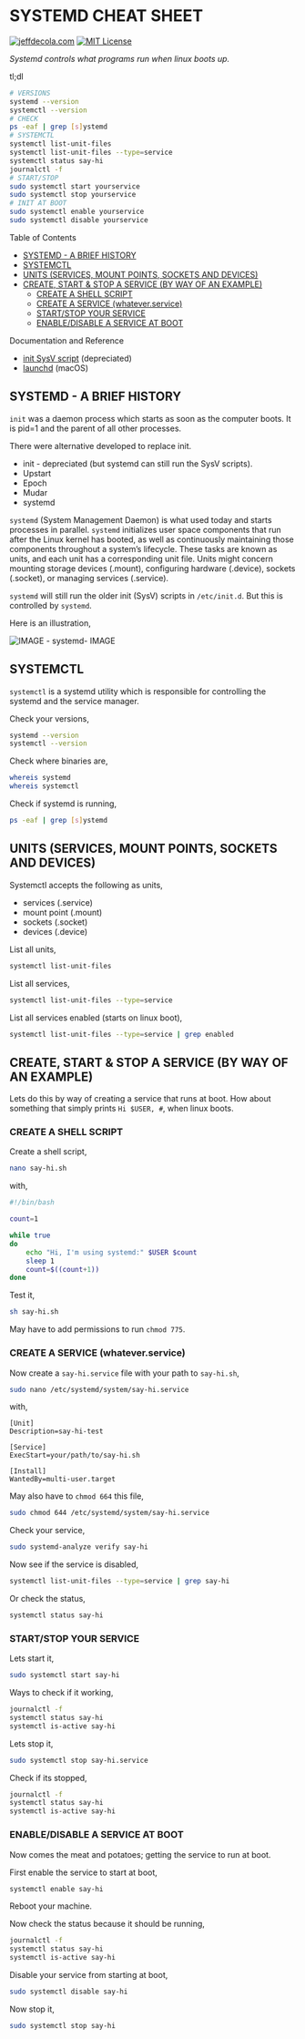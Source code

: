 # SYSTEMD CHEAT SHEET

[![jeffdecola.com](https://img.shields.io/badge/website-jeffdecola.com-blue)](https://jeffdecola.com)
[![MIT License](https://img.shields.io/:license-mit-blue.svg)](https://jeffdecola.mit-license.org)

_Systemd controls what programs run when linux boots up._

tl;dl

```bash
# VERSIONS
systemd --version
systemctl --version
# CHECK
ps -eaf | grep [s]ystemd
# SYSTEMCTL
systemctl list-unit-files
systemctl list-unit-files --type=service
systemctl status say-hi
journalctl -f
# START/STOP
sudo systemctl start yourservice
sudo systemctl stop yourservice
# INIT AT BOOT
sudo systemctl enable yourservice
sudo systemctl disable yourservice
```

Table of Contents

* [SYSTEMD - A BRIEF HISTORY](https://github.com/JeffDeCola/my-cheat-sheets/tree/master/software/development/operating-systems/linux/services/systemd-cheat-sheet#systemd---a-brief-history)
* [SYSTEMCTL](https://github.com/JeffDeCola/my-cheat-sheets/tree/master/software/development/operating-systems/linux/services/systemd-cheat-sheet#systemctl)
* [UNITS (SERVICES, MOUNT POINTS, SOCKETS AND DEVICES)](https://github.com/JeffDeCola/my-cheat-sheets/tree/master/software/development/operating-systems/linux/services/systemd-cheat-sheet#units-services-mount-points-sockets-and-devices)
* [CREATE, START & STOP A SERVICE (BY WAY OF AN EXAMPLE)](https://github.com/JeffDeCola/my-cheat-sheets/tree/master/software/development/operating-systems/linux/services/systemd-cheat-sheet#create-start--stop-a-service-by-way-of-an-example)
  * [CREATE A SHELL SCRIPT](https://github.com/JeffDeCola/my-cheat-sheets/tree/master/software/development/operating-systems/linux/services/systemd-cheat-sheet#create-a-shell-script)
  * [CREATE A SERVICE (whatever.service)](https://github.com/JeffDeCola/my-cheat-sheets/tree/master/software/development/operating-systems/linux/services/systemd-cheat-sheet#create-a-service-whateverservice)
  * [START/STOP YOUR SERVICE](https://github.com/JeffDeCola/my-cheat-sheets/tree/master/software/development/operating-systems/linux/services/systemd-cheat-sheet#startstop-your-service)
  * [ENABLE/DISABLE A SERVICE AT BOOT](https://github.com/JeffDeCola/my-cheat-sheets/tree/master/software/development/operating-systems/linux/services/systemd-cheat-sheet#enabledisable-a-service-at-boot)

Documentation and Reference

* [init SysV script](https://github.com/JeffDeCola/my-cheat-sheets/tree/master/software/development/operating-systems/linux/services/init-sysv-script-cheat-sheet)
  (depreciated)
* [launchd](https://github.com/JeffDeCola/my-cheat-sheets/tree/master/software/development/operating-systems/macos/launchd-cheat-sheet)
  (macOS)

## SYSTEMD - A BRIEF HISTORY

`init` was a daemon process which starts as soon as the computer boots.
It is pid=1 and the parent of all other processes.

There were alternative developed to replace init.

* init - depreciated (but systemd can still run the SysV scripts).
* Upstart
* Epoch
* Mudar
* systemd

`systemd` (System Management Daemon) is what used today and
starts processes in parallel. `systemd` initializes user space
components that run after the Linux kernel has booted,
as well as continuously maintaining those components throughout a system’s
lifecycle. These tasks are known as units, and each unit has a corresponding
unit file. Units might concern mounting storage devices (.mount),
configuring hardware (.device), sockets (.socket), or managing services (.service).

`systemd` will still run the older init (SysV) scripts in `/etc/init.d`.
But this is controlled by `systemd`.

Here is an illustration,

![IMAGE - systemd- IMAGE](../../../../../../docs/pics/software/development/systemd.svg)

## SYSTEMCTL

`systemctl` is a systemd utility which is responsible for
controlling the systemd and the service manager.

Check your versions,

```bash
systemd --version
systemctl --version
```

Check where binaries are,

```bash
whereis systemd
whereis systemctl
```

Check if systemd is running,

```bash
ps -eaf | grep [s]ystemd
```

## UNITS (SERVICES, MOUNT POINTS, SOCKETS AND DEVICES)

Systemctl accepts the following as units,

* services (.service)
* mount point (.mount)
* sockets (.socket)
* devices (.device)

List all units,

```bash
systemctl list-unit-files
```

List all services,

```bash
systemctl list-unit-files --type=service
```

List all services enabled (starts on linux boot),

```bash
systemctl list-unit-files --type=service | grep enabled
```

## CREATE, START & STOP A SERVICE (BY WAY OF AN EXAMPLE)

Lets do this by way of creating a service that runs at boot.
How about something that simply prints `Hi $USER, #`,
when linux boots.

### CREATE A SHELL SCRIPT

Create a shell script,

```bash
nano say-hi.sh
```

with,

```sh
#!/bin/bash

count=1

while true
do
    echo "Hi, I'm using systemd:" $USER $count
    sleep 1
    count=$((count+1))
done
```

Test it,

```bash
sh say-hi.sh
```

May have to add permissions to run `chmod 775`.

### CREATE A SERVICE (whatever.service)

Now create a `say-hi.service` file with your path to `say-hi.sh`,

```bash
sudo nano /etc/systemd/system/say-hi.service
```

with,

```text
[Unit]
Description=say-hi-test

[Service]
ExecStart=your/path/to/say-hi.sh

[Install]
WantedBy=multi-user.target
```

May also have to `chmod 664`  this file,

```bash
sudo chmod 644 /etc/systemd/system/say-hi.service
```

Check your service,

```bash
sudo systemd-analyze verify say-hi
```

Now see if the service is disabled,

```bash
systemctl list-unit-files --type=service | grep say-hi
```

Or check the status,

```bash
systemctl status say-hi
```

### START/STOP YOUR SERVICE

Lets start it,

```bash
sudo systemctl start say-hi
```

Ways to check if it working,

```bash
journalctl -f
systemctl status say-hi
systemctl is-active say-hi
```

Lets stop it,

```bash
sudo systemctl stop say-hi.service
```

Check if its stopped,

```bash
journalctl -f
systemctl status say-hi
systemctl is-active say-hi
```

### ENABLE/DISABLE A SERVICE AT BOOT

Now comes the meat and potatoes; getting the
service to run at boot.

First enable the service to start at boot,

```bash
systemctl enable say-hi
```

Reboot your machine.

Now check the status because it should be running,

```bash
journalctl -f
systemctl status say-hi
systemctl is-active say-hi
```

Disable your service from starting at boot,

```bash
sudo systemctl disable say-hi
```

Now stop it,

```bash
sudo systemctl stop say-hi
```
